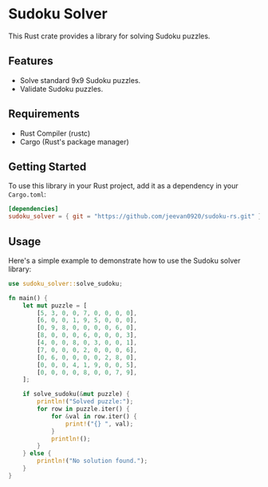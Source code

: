 # Sudoku Solver

This Rust crate provides a library for solving Sudoku puzzles.

## Features

- Solve standard 9x9 Sudoku puzzles.
- Validate Sudoku puzzles.

## Requirements

- Rust Compiler (rustc)
- Cargo (Rust's package manager)

## Getting Started

To use this library in your Rust project, add it as a dependency in your `Cargo.toml`:

```toml
[dependencies]
sudoku_solver = { git = "https://github.com/jeevan0920/sudoku-rs.git" }
```

## Usage

Here's a simple example to demonstrate how to use the Sudoku solver library:

```rust
use sudoku_solver::solve_sudoku;

fn main() {
    let mut puzzle = [
        [5, 3, 0, 0, 7, 0, 0, 0, 0],
        [6, 0, 0, 1, 9, 5, 0, 0, 0],
        [0, 9, 8, 0, 0, 0, 0, 6, 0],
        [8, 0, 0, 0, 6, 0, 0, 0, 3],
        [4, 0, 0, 8, 0, 3, 0, 0, 1],
        [7, 0, 0, 0, 2, 0, 0, 0, 6],
        [0, 6, 0, 0, 0, 0, 2, 8, 0],
        [0, 0, 0, 4, 1, 9, 0, 0, 5],
        [0, 0, 0, 0, 8, 0, 0, 7, 9],
    ];

    if solve_sudoku(&mut puzzle) {
        println!("Solved puzzle:");
        for row in puzzle.iter() {
            for &val in row.iter() {
                print!("{} ", val);
            }
            println!();
        }
    } else {
        println!("No solution found.");
    }
}
```